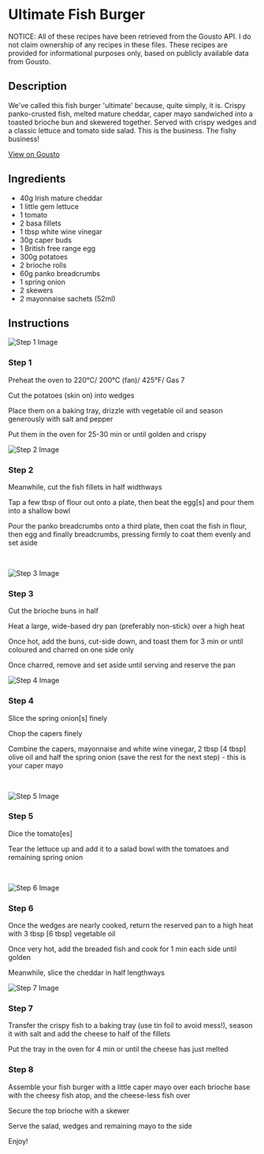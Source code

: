 # Ultimate Fish Burger

NOTICE: All of these recipes have been retrieved from the Gousto API. I do not claim ownership of any recipes in these files. These recipes are provided for informational purposes only, based on publicly available data from Gousto.

## Description

We've called this fish burger 'ultimate' because, quite simply, it is. Crispy panko-crusted fish, melted mature cheddar, caper mayo sandwiched into a toasted brioche bun and skewered together. Served with crispy wedges and a classic lettuce and tomato side salad. This is the business. The fishy business!

[View on Gousto](https://www.gousto.co.uk/recipes/cookbook/ultimate-fish-burger)

## Ingredients

- 40g Irish mature cheddar 
- 1 little gem lettuce 
- 1 tomato
- 2 basa fillets
- 1 tbsp white wine vinegar 
- 30g caper buds 
- 1 British free range egg
- 300g potatoes 
- 2 brioche rolls 
- 60g panko breadcrumbs
- 1 spring onion
- 2 skewers 
- 2 mayonnaise sachets (52ml)

## Instructions

![Step 1 Image](https://production-media.gousto.co.uk/cms/recipe-step-image/683.-step-1-x200.jpg)

### Step 1

Preheat the oven to 220&deg;C/ 200&deg;C (fan)/ 425&deg;F/ Gas 7


Cut the potatoes (skin on) into wedges


Place them on a baking tray, drizzle with vegetable oil and season generously with salt and pepper


Put them in the oven for 25-30 min or until golden and crispy

![Step 2 Image](https://production-media.gousto.co.uk/cms/recipe-step-image/683.-step-2-x200.jpg)

### Step 2

Meanwhile, cut the fish fillets in half widthways


Tap a few tbsp of flour out onto a plate, then beat the egg<span class="text-danger">[s]</span> and pour them into a shallow bowl


Pour the panko breadcrumbs onto a third plate, then coat the fish in flour, then egg and finally breadcrumbs, pressing firmly to coat them evenly and set aside&nbsp;


&nbsp;

![Step 3 Image](https://production-media.gousto.co.uk/cms/recipe-step-image/683.-step-3-x200.jpg)

### Step 3

Cut the brioche buns in half


Heat a large, wide-based dry pan (preferably non-stick) over a high heat


Once hot, add the buns, cut-side down, and toast them for 3 min or until coloured and charred on one side only


Once charred, remove and set aside until serving and reserve the pan

![Step 4 Image](https://production-media.gousto.co.uk/cms/recipe-step-image/683.-step-4-x200.jpg)

### Step 4

Slice the spring onion<span class="text-danger">[s]</span>&nbsp;finely


Chop the capers finely


Combine the&nbsp;capers, mayonnaise and&nbsp;white wine vinegar, 2 tbsp <span class="text-danger">[4 tbsp]</span> olive oil and half the spring onion (save the rest for the next step) - this is your caper mayo


&nbsp;

![Step 5 Image](https://production-media.gousto.co.uk/cms/recipe-step-image/683.-step-5-x200.jpg)

### Step 5

Dice the tomato<span class="text-danger">[es]</span>


Tear the&nbsp;lettuce up and add it to a salad bowl with the tomatoes and remaining spring onion


&nbsp;

![Step 6 Image](https://production-media.gousto.co.uk/cms/recipe-step-image/683.-step-6-x200.jpg)

### Step 6

Once the wedges are nearly cooked, return the reserved pan to a high heat with 3 tbsp <span class="text-danger">[6 tbsp]</span> vegetable oil&nbsp;


Once very hot, add the breaded&nbsp;fish and cook for 1 min each side until golden&nbsp;


Meanwhile, slice the cheddar&nbsp;in half lengthways&nbsp;

![Step 7 Image](https://production-media.gousto.co.uk/cms/recipe-step-image/683.-step-7-x200.jpg)

### Step 7

Transfer the crispy fish to a baking tray (use tin foil to avoid mess!), season it with salt and add the cheese to half of the fillets


Put the tray in the oven for 4 min or until the cheese has just melted

### Step 8

Assemble your fish burger with a little caper mayo over each brioche base with the cheesy fish atop, and the cheese-less fish over


Secure the top brioche with a skewer&nbsp;


Serve the salad, wedges and remaining mayo to the side


Enjoy!

